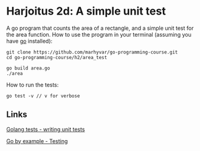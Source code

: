 # Harjoitus 2d: A simple unit test

A go program that counts the area of a rectangle, and a simple unit test for the area function.
How to use the program in your terminal (assuming you have [go](https://golang.org/) installed):
```
git clone https://github.com/marhyvar/go-programming-course.git
cd go-programming-course/h2/area_test
```

```
go build area.go
./area
```
How to run the tests:
```
go test -v // v for verbose
```
## Links

[Golang tests - writing unit tests](https://blog.alexellis.io/golang-writing-unit-tests/)

[Go by example - Testing](https://gobyexample.com/testing)